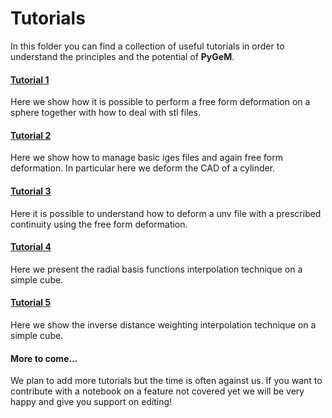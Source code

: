# Tutorials

In this folder you can find a collection of useful tutorials in order to understand the principles and the potential of **PyGeM**.

#### [Tutorial 1](https://github.com/mathLab/PyGeM/blob/master/tutorials/tutorial-1-stl.ipynb)
Here we show how it is possible to perform a free form deformation on a sphere together with how to deal with stl files.

#### [Tutorial 2](https://github.com/mathLab/PyGeM/blob/master/tutorials/tutorial-2-iges.ipynb)
Here we show how to manage basic iges files and again free form deformation. In particular here we deform the CAD of a cylinder.

#### [Tutorial 3](https://github.com/mathLab/PyGeM/blob/master/tutorials/tutorial-3-unv.ipynb)
Here it is possible to understand how to deform a unv file with a prescribed continuity using the free form deformation.

#### [Tutorial 4](https://github.com/mathLab/PyGeM/blob/master/tutorials/tutorial-4-rbf.ipynb)
Here we present the radial basis functions interpolation technique on a simple cube.

#### [Tutorial 5](https://github.com/mathLab/PyGeM/blob/master/tutorials/tutorial-5-idw.ipynb)
Here we show the inverse distance weighting interpolation technique on a simple cube.


#### More to come...
We plan to add more tutorials but the time is often against us. If you want to contribute with a notebook on a feature not covered yet we will be very happy and give you support on editing!